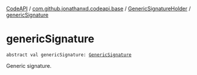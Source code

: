 [CodeAPI](../../index.md) / [com.github.jonathanxd.codeapi.base](../index.md) / [GenericSignatureHolder](index.md) / [genericSignature](.)

# genericSignature

`abstract val genericSignature: `[`GenericSignature`](../../com.github.jonathanxd.codeapi.generic/-generic-signature/index.md)

Generic signature.

